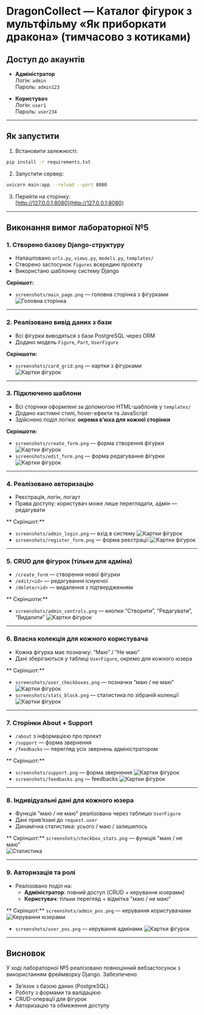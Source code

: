# DragonCollect — Каталог фігурок з мультфільму «Як приборкати дракона» (тимчасово з котиками)

## Доступ до акаунтів

- **Адміністратор**  
  Логін: `admin`  
  Пароль: `admin123`

- **Користувач**  
  Логін: `user1`  
  Пароль: `user234`

---


## Як запустити

1. Встановити залежності:

```bash
pip install -r requirements.txt
```

2. Запустити сервер:

```bash
uvicorn main:app --reload --port 8080
```

3. Перейти на сторінку:  
[http://127.0.0.1:8080](http://127.0.0.1:8080)

---

## Виконання вимог лабораторної №5

### 1. Створено базову Django-структуру

- Налаштовано `urls.py`, `views.py`, `models.py`, `templates/`
- Створено застосунок `figures` всередині проєкту
- Використано шаблонну систему Django

**Скріншот:**
- `screenshots/main_page.png` — головна сторінка з фігурками  
![Головна сторінка](screenshots/main_page.png)

---

### 2. Реалізовано вивід даних з бази

- Всі фігурки виводяться з бази PostgreSQL через ORM
- Додано модель `Figure`, `Part`, `UserFigure`

**Скріншоти:**
- `screenshots/card_grid.png` — картки з фігурками  
![Картки фігурок](screenshots/card_grid.png)

---

### 3. Підключено шаблони

- Всі сторінки оформлені за допомогою HTML-шаблонів у `templates/`
- Додано кастомні стилі, hover-ефекти та JavaScript
- Здійснено поділ логіки: **окрема в’юха для кожної сторінки**

**Скріншоти:**
- `screenshots/create_form.png` — форма створення фігурки 
![Картки фігурок](screenshots/create_form.png) 
- `screenshots/edit_form.png` — форма редагування фігурки
![Картки фігурок](screenshots/edit_form.png)

---

### 4. Реалізовано авторизацію

- Реєстрація, логін, логаут
- Права доступу: користувач може лише переглядати, адмін — редагувати

** Скріншот:**
- `screenshots/admin_login.png` — вхід в систему
![Картки фігурок](screenshots/admin_login.png)  
- `screenshots/register_form.png` — форма реєстрації
![Картки фігурок](screenshots/register_form.png)

---

### 5. CRUD для фігурок (тільки для адміна)

- `/create_form` — створення нової фігурки
- `/edit/<id>` — редагування існуючої
- `/delete/<id>` — видалення з підтвердженням

** Скріншоти:**
- `screenshots/admin_controls.png` — кнопки “Створити”, “Редагувати”, “Видалити”
![Картки фігурок](screenshots/admin_controls.png)

---

### 6. Власна колекція для кожного користувача

- Кожна фігурка має позначку: “Маю” / “Не маю”
- Дані зберігаються у таблиці `UserFigure`, окремо для кожного юзера

** Скріншот:**
- `screenshots/user_checkboxes.png` — позначки “маю / не маю”
![Картки фігурок](screenshots/user_checkboxes.png)
- `screenshots/stats_block.png` — статистика по зібраній колекції
![Картки фігурок](screenshots/stats_block.png)

---

### 7. Сторінки About + Support

- `/about` з інформацією про проєкт
- `/support` — форма звернення
- `/feedbacks` — перегляд усіх звернень адміністратором

** Скріншот:**
- `screenshots/support.png` — форма звернення
![Картки фігурок](screenshots/support.png)
- `screenshots/feedbacks.png` — feedbacks
![Картки фігурок](screenshots/feedbacks.png)

---

### 8. Індивідуальні дані для кожного юзера

- Функція "маю / не маю" реалізована через таблицю `UserFigure`
- Дані прив’язані до `request.user`
- Динамічна статистика: усього / маю / залишилось

** Скріншот:**
`screenshots/checkbox_stats.png` — функція "маю / не маю"  
![Статистика](screenshots/checkbox_stats.png)

---

### 9. Авторизація та ролі

- Реалізовано поділ на:
  - **Адміністратор**: повний доступ (CRUD + керування юзерами)
  - **Користувач**: тільки перегляд + відмітка "маю / не маю"

** Скріншот:**
`screenshots/admin_pos.png` — керування користувачами  
![Керування юзерами](screenshots/admin_pos.png)
- `screenshots/user_pos.png` — керування адмінами
![Картки фігурок](screenshots/user_pos.png)


---

## Висновок

У ході лабораторної №5 реалізовано повноцінний вебзастосунок з використанням фреймворку Django. Забезпечено:
- Зв’язок з базою даних (PostgreSQL)
- Роботу з формами та валідацією
- CRUD-операції для фігурок
- Авторизацію та обмеження доступу
